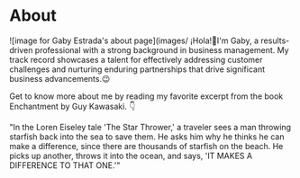 # About

![image for Gaby Estrada's about page](images/
¡Hola!👋I'm Gaby, a results-driven professional with a strong background in business management. My track record showcases a talent for effectively addressing customer challenges and nurturing enduring partnerships that drive significant business advancements.😉

Get to know more about me by reading my favorite excerpt from the book Enchantment by Guy Kawasaki. 👇

"In the Loren Eiseley tale 'The Star Thrower,' a traveler sees a man throwing starfish back into the sea to save them. He asks him why he thinks he can make a difference, since there are thousands of starfish on the beach. He picks up another, throws it into the ocean, and says, 'IT MAKES A DIFFERENCE TO THAT ONE.'"
